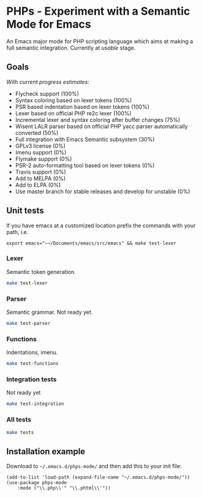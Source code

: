 # PHPs - Experiment with a Semantic Mode for Emacs

An Emacs major mode for PHP scripting language which aims at making a full semantic integration. Currently at *usable* stage.

## Goals

*With current progress estimates:*

* Flycheck support (100%)
* Syntax coloring based on lexer tokens (100%)
* PSR based indentation based on lexer tokens (100%)
* Lexer based on official PHP re2c lexer (100%)
* Incremental lexer and syntax coloring after buffer changes (75%)
* Wisent LALR parser based on official PHP yacc parser automatically converted (50%)
* Full integration with Emacs Semantic subsystem (30%)
* GPLv3 license (0%)
* Imenu support (0%)
* Flymake support (0%)
* PSR-2 auto-formatting tool based on lexer tokens (0%)
* Travis support (0%)
* Add to MELPA (0%)
* Add to ELPA (0%)
* Use master branch for stable releases and develop for unstable (0%)

## Unit tests

If you have emacs at a customized location prefix the commands with your path, i.e.

`export emacs="~~/Documents/emacs/src/emacs" && make test-lexer`

### Lexer

Semantic token generation.

``` bash
make test-lexer
```

### Parser

Semantic grammar. Not ready yet.

``` bash
make test-parser
```

### Functions

Indentations, imenu.

``` bash
make test-functions
```

### Integration tests

Not ready yet

``` bash
make test-integration
```

### All tests

``` bash
make tests
```

## Installation example

Download to `~/.emacs.d/phps-mode/` and then add this to your init file:

``` emacs-lisp
(add-to-list 'load-path (expand-file-name "~/.emacs.d/phps-mode/"))
(use-package phps-mode
    :mode ("\\.php\\'" "\\.phtml\\'"))
```

